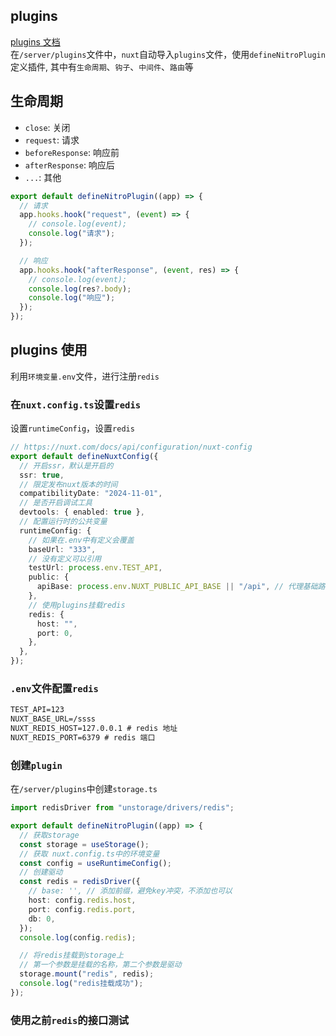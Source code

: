 ## plugins

[plugins 文档](https://nitro.build/guide/plugins)<br />
在`/server/plugins`文件中，`nuxt`自动导入`plugins`文件，使用`defineNitroPlugin`定义插件, 其中有`生命周期`、`钩子`、`中间件`、`路由`等

## 生命周期

- `close`: 关闭
- `request`: 请求
- `beforeResponse`: 响应前
- `afterResponse`: 响应后
- `...`: 其他

```ts
export default defineNitroPlugin((app) => {
  // 请求
  app.hooks.hook("request", (event) => {
    // console.log(event);
    console.log("请求");
  });

  // 响应
  app.hooks.hook("afterResponse", (event, res) => {
    // console.log(event);
    console.log(res?.body);
    console.log("响应");
  });
});
```

## plugins 使用

利用`环境变量.env`文件，进行注册`redis`

### 在`nuxt.config.ts`设置`redis`

设置`runtimeConfig`，设置`redis`

```ts
// https://nuxt.com/docs/api/configuration/nuxt-config
export default defineNuxtConfig({
  // 开启ssr，默认是开启的
  ssr: true,
  // 限定发布nuxt版本的时间
  compatibilityDate: "2024-11-01",
  // 是否开启调试工具
  devtools: { enabled: true },
  // 配置运行时的公共变量
  runtimeConfig: {
    // 如果在.env中有定义会覆盖
    baseUrl: "333",
    // 没有定义可以引用
    testUrl: process.env.TEST_API,
    public: {
      apiBase: process.env.NUXT_PUBLIC_API_BASE || "/api", // 代理基础路径
    },
    // 使用plugins挂载redis
    redis: {
      host: "",
      port: 0,
    },
  },
});
```

### `.env`文件配置`redis`

```md
TEST_API=123
NUXT_BASE_URL=/ssss
NUXT_REDIS_HOST=127.0.0.1 # redis 地址
NUXT_REDIS_PORT=6379 # redis 端口
```

### 创建`plugin`

在`/server/plugins`中创建`storage.ts`

```ts
import redisDriver from "unstorage/drivers/redis";

export default defineNitroPlugin((app) => {
  // 获取storage
  const storage = useStorage();
  // 获取 nuxt.config.ts中的环境变量
  const config = useRuntimeConfig();
  // 创建驱动
  const redis = redisDriver({
    // base: '', // 添加前缀，避免key冲突，不添加也可以
    host: config.redis.host,
    port: config.redis.port,
    db: 0,
  });
  console.log(config.redis);

  // 将redis挂载到storage上
  // 第一个参数是挂载的名称，第二个参数是驱动
  storage.mount("redis", redis);
  console.log("redis挂载成功");
});
```

### 使用之前`redis`的接口测试
